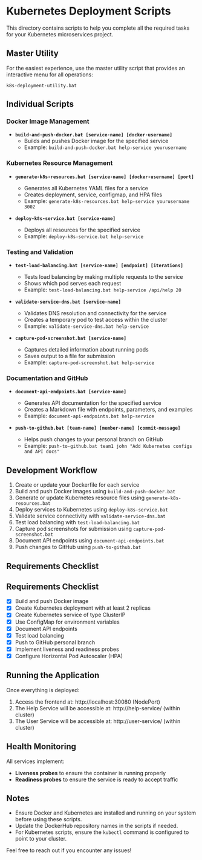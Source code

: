# Kubernetes Deployment Scripts

This directory contains scripts to help you complete all the required tasks for your Kubernetes microservices project.

## Master Utility

For the easiest experience, use the master utility script that provides an interactive menu for all operations:

```
k8s-deployment-utility.bat
```

## Individual Scripts

### Docker Image Management

- **`build-and-push-docker.bat [service-name] [docker-username]`**
  - Builds and pushes Docker image for the specified service
  - Example: `build-and-push-docker.bat help-service yourusername`
### Kubernetes Resource Management

- **`generate-k8s-resources.bat [service-name] [docker-username] [port]`**
  - Generates all Kubernetes YAML files for a service
  - Creates deployment, service, configmap, and HPA files
  - Example: `generate-k8s-resources.bat help-service yourusername 3002`

- **`deploy-k8s-service.bat [service-name]`**
  - Deploys all resources for the specified service
  - Example: `deploy-k8s-service.bat help-service`

### Testing and Validation

- **`test-load-balancing.bat [service-name] [endpoint] [iterations]`**
  - Tests load balancing by making multiple requests to the service
  - Shows which pod serves each request
  - Example: `test-load-balancing.bat help-service /api/help 20`

- **`validate-service-dns.bat [service-name]`**
  - Validates DNS resolution and connectivity for the service
  - Creates a temporary pod to test access within the cluster
  - Example: `validate-service-dns.bat help-service`

- **`capture-pod-screenshot.bat [service-name]`**
  - Captures detailed information about running pods
  - Saves output to a file for submission
  - Example: `capture-pod-screenshot.bat help-service`

### Documentation and GitHub

- **`document-api-endpoints.bat [service-name]`**
  - Generates API documentation for the specified service
  - Creates a Markdown file with endpoints, parameters, and examples
  - Example: `document-api-endpoints.bat help-service`

- **`push-to-github.bat [team-name] [member-name] [commit-message]`**
  - Helps push changes to your personal branch on GitHub
  - Example: `push-to-github.bat team1 john "Add Kubernetes configs and API docs"`

## Development Workflow

1. Create or update your Dockerfile for each service
2. Build and push Docker images using `build-and-push-docker.bat`
3. Generate or update Kubernetes resource files using `generate-k8s-resources.bat`
4. Deploy services to Kubernetes using `deploy-k8s-service.bat`
5. Validate service connectivity with `validate-service-dns.bat`
6. Test load balancing with `test-load-balancing.bat`
7. Capture pod screenshots for submission using `capture-pod-screenshot.bat`
8. Document API endpoints using `document-api-endpoints.bat`
9. Push changes to GitHub using `push-to-github.bat`

## Requirements Checklist

## Requirements Checklist

- [x] Build and push Docker image
- [x] Create Kubernetes deployment with at least 2 replicas
- [x] Create Kubernetes service of type ClusterIP
- [x] Use ConfigMap for environment variables
- [x] Document API endpoints
- [x] Test load balancing
- [x] Push to GitHub personal branch
- [x] Implement liveness and readiness probes
- [x] Configure Horizontal Pod Autoscaler (HPA)

## Running the Application

Once everything is deployed:

1. Access the frontend at: http://localhost:30080 (NodePort)
2. The Help Service will be accessible at: http://help-service/ (within cluster)
3. The User Service will be accessible at: http://user-service/ (within cluster)

## Health Monitoring

All services implement:
- **Liveness probes** to ensure the container is running properly
- **Readiness probes** to ensure the service is ready to accept traffic



## Notes
- Ensure Docker and Kubernetes are installed and running on your system before using these scripts.
- Update the DockerHub repository names in the scripts if needed.
- For Kubernetes scripts, ensure the `kubectl` command is configured to point to your cluster.

Feel free to reach out if you encounter any issues!
